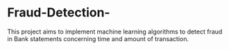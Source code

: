 # Fraud-Detection-
This project aims to implement machine learning algorithms to detect fraud in Bank statements concerning time and amount of transaction.
